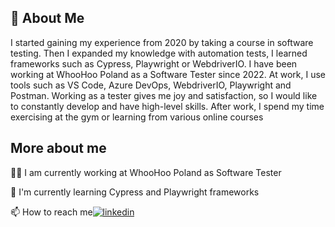 
## 🚀 About Me
I started gaining my experience from 2020 by taking a course in software testing. Then I expanded my knowledge with automation tests, I learned frameworks such as Cypress, Playwright or WebdriverIO.
I have been working at WhooHoo Poland as a Software Tester since 2022. At work, I use tools such as VS Code, Azure DevOps, WebdriverIO, Playwright and Postman. Working as a tester gives me joy and satisfaction, so I would like to constantly develop and have high-level skills.
After work, I spend my time exercising at the gym or learning from various online courses


## More about me
👩‍💻 I am currently working at WhooHoo Poland as Software Tester


🧠 I'm currently learning Cypress and Playwright frameworks


📫 How to reach me[![linkedin](https://img.shields.io/badge/linkedin-0A66C2?style=for-the-badge&logo=linkedin&logoColor=white)](https://www.linkedin.com/in/dominik-calak/)
